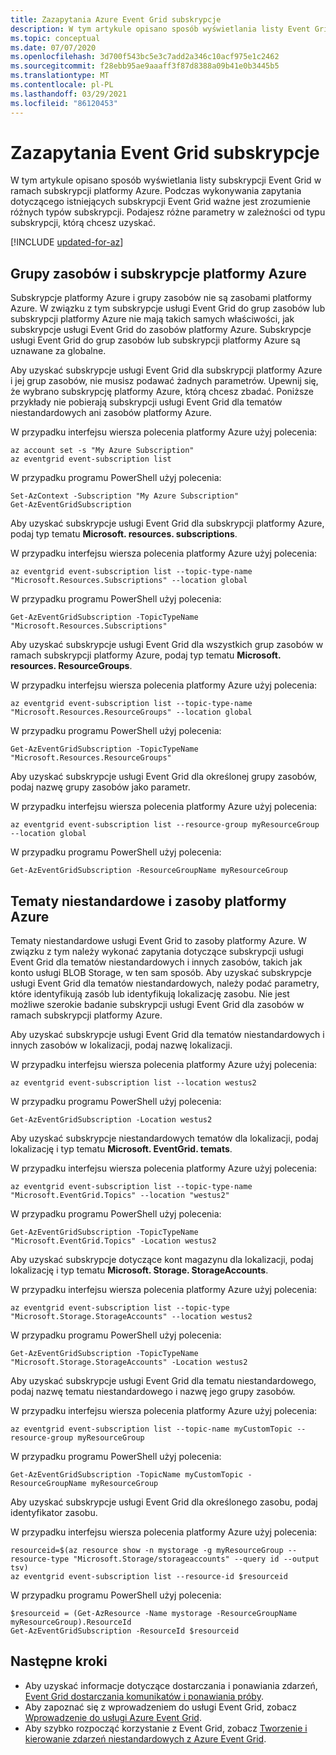 ```yaml
---
title: Zazapytania Azure Event Grid subskrypcje
description: W tym artykule opisano sposób wyświetlania listy Event Grid subskrypcji w ramach subskrypcji platformy Azure. Podajesz różne parametry w zależności od typu subskrypcji.
ms.topic: conceptual
ms.date: 07/07/2020
ms.openlocfilehash: 3d700f543bc5e3c7add2a346c10acf975e1c2462
ms.sourcegitcommit: f28ebb95ae9aaaff3f87d8388a09b41e0b3445b5
ms.translationtype: MT
ms.contentlocale: pl-PL
ms.lasthandoff: 03/29/2021
ms.locfileid: "86120453"
---
```

# <a name="query-event-grid-subscriptions"></a>Zazapytania Event Grid subskrypcje 

W tym artykule opisano sposób wyświetlania listy subskrypcji Event Grid w ramach subskrypcji platformy Azure. Podczas wykonywania zapytania dotyczącego istniejących subskrypcji Event Grid ważne jest zrozumienie różnych typów subskrypcji. Podajesz różne parametry w zależności od typu subskrypcji, którą chcesz uzyskać.

[!INCLUDE [updated-for-az](../../includes/updated-for-az.md)]

## <a name="resource-groups-and-azure-subscriptions"></a>Grupy zasobów i subskrypcje platformy Azure

Subskrypcje platformy Azure i grupy zasobów nie są zasobami platformy Azure. W związku z tym subskrypcje usługi Event Grid do grup zasobów lub subskrypcji platformy Azure nie mają takich samych właściwości, jak subskrypcje usługi Event Grid do zasobów platformy Azure. Subskrypcje usługi Event Grid do grup zasobów lub subskrypcji platformy Azure są uznawane za globalne.

Aby uzyskać subskrypcje usługi Event Grid dla subskrypcji platformy Azure i jej grup zasobów, nie musisz podawać żadnych parametrów. Upewnij się, że wybrano subskrypcję platformy Azure, którą chcesz zbadać. Poniższe przykłady nie pobierają subskrypcji usługi Event Grid dla tematów niestandardowych ani zasobów platformy Azure.

W przypadku interfejsu wiersza polecenia platformy Azure użyj polecenia:

```azurecli-interactive
az account set -s "My Azure Subscription"
az eventgrid event-subscription list
```

W przypadku programu PowerShell użyj polecenia:

```azurepowershell-interactive
Set-AzContext -Subscription "My Azure Subscription"
Get-AzEventGridSubscription
```

Aby uzyskać subskrypcje usługi Event Grid dla subskrypcji platformy Azure, podaj typ tematu **Microsoft. resources. subscriptions**.

W przypadku interfejsu wiersza polecenia platformy Azure użyj polecenia:

```azurecli-interactive
az eventgrid event-subscription list --topic-type-name "Microsoft.Resources.Subscriptions" --location global
```

W przypadku programu PowerShell użyj polecenia:

```azurepowershell-interactive
Get-AzEventGridSubscription -TopicTypeName "Microsoft.Resources.Subscriptions"
```

Aby uzyskać subskrypcje usługi Event Grid dla wszystkich grup zasobów w ramach subskrypcji platformy Azure, podaj typ tematu **Microsoft. resources. ResourceGroups**.

W przypadku interfejsu wiersza polecenia platformy Azure użyj polecenia:

```azurecli-interactive
az eventgrid event-subscription list --topic-type-name "Microsoft.Resources.ResourceGroups" --location global
```

W przypadku programu PowerShell użyj polecenia:

```azurepowershell-interactive
Get-AzEventGridSubscription -TopicTypeName "Microsoft.Resources.ResourceGroups"
```

Aby uzyskać subskrypcje usługi Event Grid dla określonej grupy zasobów, podaj nazwę grupy zasobów jako parametr.

W przypadku interfejsu wiersza polecenia platformy Azure użyj polecenia:

```azurecli-interactive
az eventgrid event-subscription list --resource-group myResourceGroup --location global
```

W przypadku programu PowerShell użyj polecenia:

```azurepowershell-interactive
Get-AzEventGridSubscription -ResourceGroupName myResourceGroup
```

## <a name="custom-topics-and-azure-resources"></a>Tematy niestandardowe i zasoby platformy Azure

Tematy niestandardowe usługi Event Grid to zasoby platformy Azure. W związku z tym należy wykonać zapytania dotyczące subskrypcji usługi Event Grid dla tematów niestandardowych i innych zasobów, takich jak konto usługi BLOB Storage, w ten sam sposób. Aby uzyskać subskrypcje usługi Event Grid dla tematów niestandardowych, należy podać parametry, które identyfikują zasób lub identyfikują lokalizację zasobu. Nie jest możliwe szerokie badanie subskrypcji usługi Event Grid dla zasobów w ramach subskrypcji platformy Azure.

Aby uzyskać subskrypcje usługi Event Grid dla tematów niestandardowych i innych zasobów w lokalizacji, podaj nazwę lokalizacji.

W przypadku interfejsu wiersza polecenia platformy Azure użyj polecenia:

```azurecli-interactive
az eventgrid event-subscription list --location westus2
```

W przypadku programu PowerShell użyj polecenia:

```azurepowershell-interactive
Get-AzEventGridSubscription -Location westus2
```

Aby uzyskać subskrypcje niestandardowych tematów dla lokalizacji, podaj lokalizację i typ tematu **Microsoft. EventGrid. temats**.

W przypadku interfejsu wiersza polecenia platformy Azure użyj polecenia:

```azurecli-interactive
az eventgrid event-subscription list --topic-type-name "Microsoft.EventGrid.Topics" --location "westus2"
```

W przypadku programu PowerShell użyj polecenia:

```azurepowershell-interactive
Get-AzEventGridSubscription -TopicTypeName "Microsoft.EventGrid.Topics" -Location westus2
```

Aby uzyskać subskrypcje dotyczące kont magazynu dla lokalizacji, podaj lokalizację i typ tematu **Microsoft. Storage. StorageAccounts**.

W przypadku interfejsu wiersza polecenia platformy Azure użyj polecenia:

```azurecli-interactive
az eventgrid event-subscription list --topic-type "Microsoft.Storage.StorageAccounts" --location westus2
```

W przypadku programu PowerShell użyj polecenia:

```azurepowershell-interactive
Get-AzEventGridSubscription -TopicTypeName "Microsoft.Storage.StorageAccounts" -Location westus2
```

Aby uzyskać subskrypcje usługi Event Grid dla tematu niestandardowego, podaj nazwę tematu niestandardowego i nazwę jego grupy zasobów.

W przypadku interfejsu wiersza polecenia platformy Azure użyj polecenia:

```azurecli-interactive
az eventgrid event-subscription list --topic-name myCustomTopic --resource-group myResourceGroup
```

W przypadku programu PowerShell użyj polecenia:

```azurepowershell-interactive
Get-AzEventGridSubscription -TopicName myCustomTopic -ResourceGroupName myResourceGroup
```

Aby uzyskać subskrypcje usługi Event Grid dla określonego zasobu, podaj identyfikator zasobu.

W przypadku interfejsu wiersza polecenia platformy Azure użyj polecenia:

```azurecli-interactive
resourceid=$(az resource show -n mystorage -g myResourceGroup --resource-type "Microsoft.Storage/storageaccounts" --query id --output tsv)
az eventgrid event-subscription list --resource-id $resourceid
```

W przypadku programu PowerShell użyj polecenia:

```azurepowershell-interactive
$resourceid = (Get-AzResource -Name mystorage -ResourceGroupName myResourceGroup).ResourceId
Get-AzEventGridSubscription -ResourceId $resourceid
```

## <a name="next-steps"></a>Następne kroki

* Aby uzyskać informacje dotyczące dostarczania i ponawiania zdarzeń, [Event Grid dostarczania komunikatów i ponawiania próby](delivery-and-retry.md).
* Aby zapoznać się z wprowadzeniem do usługi Event Grid, zobacz [Wprowadzenie do usługi Azure Event Grid](overview.md).
* Aby szybko rozpocząć korzystanie z Event Grid, zobacz [Tworzenie i kierowanie zdarzeń niestandardowych z Azure Event Grid](custom-event-quickstart.md).
